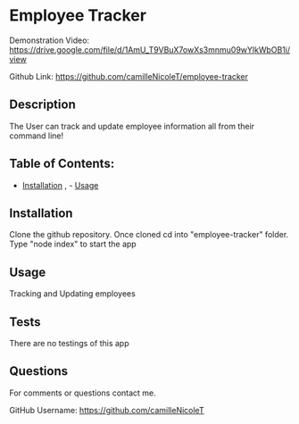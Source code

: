 # Employee Tracker

Demonstration Video: https://drive.google.com/file/d/1AmU_T9VBuX7owXs3mnmu09wYlkWbOB1i/view

Github Link: https://github.com/camilleNicoleT/employee-tracker

## Description
The User can track and update employee information all from their command line!

## Table of Contents:
   - [Installation](#installation) , - [Usage](#usage) 

## Installation 
  Clone the github repository. Once cloned cd into "employee-tracker" folder. Type "node index" to start the app

## Usage
  Tracking and Updating employees

## Tests
  There are no testings of this app


## Questions
For comments or questions contact me.

GitHub Username: https://github.com/camilleNicoleT


